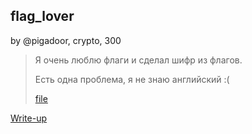 ## flag_lover
by @pigadoor, crypto, 300

> Я очень люблю флаги и сделал шифр из флагов. 
> 
> Есть одна проблема, я не знаю английский :(
> 
> [file](file.docx)

[Write-up](WRITEUP.md)
